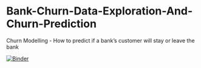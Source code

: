 # Bank-Churn-Data-Exploration-And-Churn-Prediction
Churn Modelling - How to predict if a bank’s customer will stay or leave the bank

[![Binder](https://mybinder.org/badge_logo.svg)](https://mybinder.org/v2/gh/ghadaghanney/Bank-Churn-Data-Exploration-And-Churn-Prediction/HEAD)
